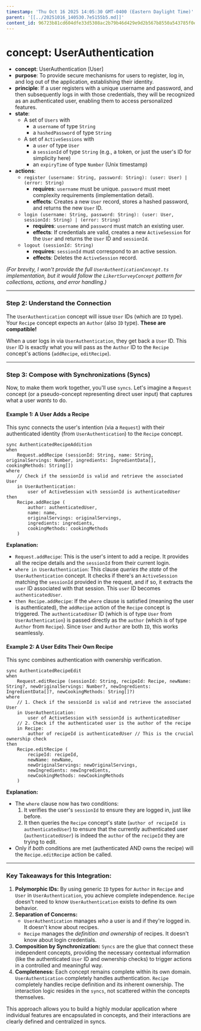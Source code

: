 ```yaml
---
timestamp: 'Thu Oct 16 2025 14:05:30 GMT-0400 (Eastern Daylight Time)'
parent: '[[../20251016_140530.7e5155b5.md]]'
content_id: 96723b81cd604dfe33d5308ac2b79b46d429e9d2b567b8550a543785f0e59f26
---
```


# concept: UserAuthentication

* **concept**: UserAuthentication \[User]
* **purpose**: To provide secure mechanisms for users to register, log in, and log out of the application, establishing their identity.
* **principle**: If a user registers with a unique username and password, and then subsequently logs in with those credentials, they will be recognized as an authenticated user, enabling them to access personalized features.
* **state**:
  * A set of `Users` with
    * a `username` of type `String`
    * a `hashedPassword` of type `String`
  * A set of `ActiveSessions` with
    * a `user` of type `User`
    * a `sessionId` of type `String` (e.g., a token, or just the user's ID for simplicity here)
    * an `expiryTime` of type `Number` (Unix timestamp)
* **actions**:
  * `register (username: String, password: String): (user: User) | (error: String)`
    * **requires**: `username` must be unique. `password` must meet complexity requirements (implementation detail).
    * **effects**: Creates a new `User` record, stores a hashed password, and returns the new `User` ID.
  * `login (username: String, password: String): (user: User, sessionId: String) | (error: String)`
    * **requires**: `username` and `password` must match an existing user.
    * **effects**: If credentials are valid, creates a new `ActiveSession` for the `User` and returns the `User` ID and `sessionId`.
  * `logout (sessionId: String)`
    * **requires**: `sessionId` must correspond to an active session.
    * **effects**: Deletes the `ActiveSession` record.

*(For brevity, I won't provide the full `UserAuthenticationConcept.ts` implementation, but it would follow the `LikertSurveyConcept` pattern for collections, actions, and error handling.)*

***

### Step 2: Understand the Connection

The `UserAuthentication` concept will issue `User` IDs (which are `ID` type). Your `Recipe` concept expects an `Author` (also `ID` type). **These are compatible!**

When a user logs in via `UserAuthentication`, they get back a `User` ID. This `User` ID is exactly what you will pass as the `Author` ID to the `Recipe` concept's actions (`addRecipe`, `editRecipe`).

***

### Step 3: Compose with Synchronizations (Syncs)

Now, to make them work together, you'll use `syncs`. Let's imagine a `Request` concept (or a pseudo-concept representing direct user input) that captures what a user *wants* to do.

#### Example 1: A User Adds a Recipe

This sync connects the user's intention (via a `Request`) with their authenticated identity (from `UserAuthentication`) to the `Recipe` concept.

```
sync AuthenticatedRecipeAddition
when
    Request.addRecipe (sessionId: String, name: String, originalServings: Number, ingredients: IngredientData[], cookingMethods: String[])
where
    // Check if the sessionId is valid and retrieve the associated User
    in UserAuthentication:
        user of ActiveSession with sessionId is authenticatedUser
then
    Recipe.addRecipe (
        author: authenticatedUser,
        name: name,
        originalServings: originalServings,
        ingredients: ingredients,
        cookingMethods: cookingMethods
    )
```

**Explanation:**

* `Request.addRecipe`: This is the user's intent to add a recipe. It provides all the recipe details and the `sessionId` from their current login.
* `where in UserAuthentication`: This clause *queries the state* of the `UserAuthentication` concept. It checks if there's an `ActiveSession` matching the `sessionId` provided in the request, and if so, it extracts the `user` ID associated with that session. This `user` ID becomes `authenticatedUser`.
* `then Recipe.addRecipe`: If the `where` clause is satisfied (meaning the user is authenticated), the `addRecipe` action of the `Recipe` concept is triggered. The `authenticatedUser` ID (which is of type `User` from `UserAuthentication`) is passed directly as the `author` (which is of type `Author` from `Recipe`). Since `User` and `Author` are both `ID`, this works seamlessly.

#### Example 2: A User Edits Their Own Recipe

This sync combines authentication with ownership verification.

```
sync AuthenticatedRecipeEdit
when
    Request.editRecipe (sessionId: String, recipeId: Recipe, newName: String?, newOriginalServings: Number?, newIngredients: IngredientData[]?, newCookingMethods: String[]?)
where
    // 1. Check if the sessionId is valid and retrieve the associated User
    in UserAuthentication:
        user of ActiveSession with sessionId is authenticatedUser
    // 2. Check if the authenticated user is the author of the recipe
    in Recipe:
        author of recipeId is authenticatedUser // This is the crucial ownership check
then
    Recipe.editRecipe (
        recipeId: recipeId,
        newName: newName,
        newOriginalServings: newOriginalServings,
        newIngredients: newIngredients,
        newCookingMethods: newCookingMethods
    )
```

**Explanation:**

* The `where` clause now has two conditions:
  1. It verifies the user's `sessionId` to ensure they are logged in, just like before.
  2. It then queries the `Recipe` concept's state (`author of recipeId is authenticatedUser`) to ensure that the currently authenticated user (`authenticatedUser`) is indeed the `author` of the `recipeId` they are trying to edit.
* Only if *both* conditions are met (authenticated AND owns the recipe) will the `Recipe.editRecipe` action be called.

***

### Key Takeaways for this Integration:

1. **Polymorphic IDs:** By using generic `ID` types for `Author` in `Recipe` and `User` in `UserAuthentication`, you achieve complete independence. `Recipe` doesn't need to know `UserAuthentication` exists to define its own behavior.
2. **Separation of Concerns:**
   * `UserAuthentication` manages *who* a user is and if they're logged in. It doesn't know about recipes.
   * `Recipe` manages the *definition and ownership* of recipes. It doesn't know about login credentials.
3. **Composition by Synchronization:** `Syncs` are the glue that connect these independent concepts, providing the necessary contextual information (like the authenticated `User` ID and ownership checks) to trigger actions in a controlled and meaningful way.
4. **Completeness:** Each concept remains complete within its own domain. `UserAuthentication` completely handles authentication. `Recipe` completely handles recipe definition and its inherent ownership. The interaction logic resides in the `syncs`, not scattered within the concepts themselves.

This approach allows you to build a highly modular application where individual features are encapsulated in concepts, and their interactions are clearly defined and centralized in syncs.
